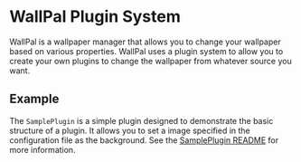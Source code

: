 # WallPal Plugin System

WallPal is a wallpaper manager that allows you to change your wallpaper based on various properties. WallPal uses a plugin system to allow you to create your own plugins to change the wallpaper from whatever source you want.

## Example

The `SamplePlugin` is a simple plugin designed to demonstrate the basic structure of a plugin. It allows you to set a image specified in the configuration file as the background. See the [SamplePlugin README](./SamplePlugin/README.md) for more information.